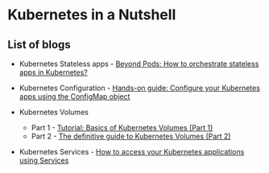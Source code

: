 # Kubernetes in a Nutshell

## List of blogs

- Kubernetes Stateless apps - [Beyond Pods: How to orchestrate stateless apps in Kubernetes?](https://dev.to/itnext/stateless-apps-in-kubernetes-beyond-pods-4p52)

- Kubernetes Configuration - [Hands-on guide: Configure your Kubernetes apps using the ConfigMap object](https://dev.to/itnext/hands-on-guide-configure-your-kubernetes-apps-using-the-configmap-object-44gj)

- Kubernetes Volumes
    - Part 1 - [Tutorial: Basics of Kubernetes Volumes (Part 1)](https://dev.to/itnext/tutorial-basics-of-kubernetes-volumes-part-1-jhm)
    - Part 2 - [The definitive guide to Kubernetes Volumes (Part 2)](https://dev.to/azure/the-definitive-guide-to-kubernetes-volumes-part-2-31c0)

- Kubernetes Services - [How to access your Kubernetes applications using Services](https://dev.to/azure/how-to-access-your-kubernetes-applications-using-services-5626)